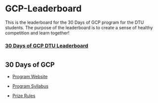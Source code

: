 # GCP-Leaderboard

This is the leaderboard for the 30 Days of GCP program for the DTU students.
The purpose of the leaderboard is to create a sense of healthy competition and learn together!

### [30 Days of GCP DTU Leaderboard](https://30daysofgcp-dtu.netlify.app/)

#

## 30 Days of GCP

- [Program Website](https://events.withgoogle.com/30daysofgooglecloud/)

- [Program Syllabus](https://events.withgoogle.com/30daysofgooglecloud/program-syllabus/#content)

- [Prize Rules](https://events.withgoogle.com/30daysofgooglecloud/prize-rules/#content)

